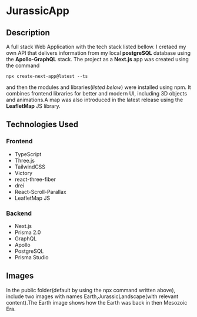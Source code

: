# JurassicApp

## Description<br>

A full stack Web Application with the tech stack listed bellow. I cretaed my own API that delivers information from my local **postgreSQL** database using the **Apollo-GraphQL** stack. The project as a **Next.js** app was created using the command
```
npx create-next-app@latest --ts
```
and then the modules and libraries(*listed below*) were installed using npm.
It combines frontend libraries for better and modern UI, including 3D objects and animations.A map was also introduced in the latest release using the **LeafletMap** JS library.

## Technologies Used<br>

### Frontend

* TypeScript
* Three.js
* TailwindCSS
* Victory
* react-three-fiber
* drei
* React-Scroll-Parallax
* LeafletMap JS

### Backend

* Next.js
* Prisma 2.0
* GraphQL
* Apollo
* PostgreSQL
* Prisma Studio

## Images<br>
In the public folder(default by using the npx command written above), include two images with names Earth,JurassicLandscape(with relevant content).The Earth image shows how the Earth was back in then Mesozoic Era.
